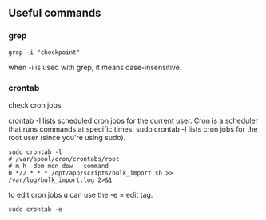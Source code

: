 ## Useful commands
### grep
```
grep -i "checkpoint"
```
when -i is used with grep, it means case-insensitive. 

### crontab
check cron jobs 

crontab -l lists scheduled cron jobs for the current user. Cron is a scheduler that runs commands at specific times.
sudo crontab -l lists cron jobs for the root user (since you're using sudo).

```
sudo crontab -l 
# /var/spool/cron/crontabs/root
# m h  dom mon dow   command
0 */2 * * * /opt/app/scripts/bulk_import.sh >> /var/log/bulk_import.log 2>&1
```

to edit cron jobs u can use the -e = edit tag.
```
sudo crontab -e
```

